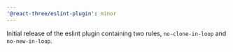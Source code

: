 ```yaml
---
'@react-three/eslint-plugin': minor
---
```


Initial release of the eslint plugin containing two rules, `no-clone-in-loop` and `no-new-in-loop`.
